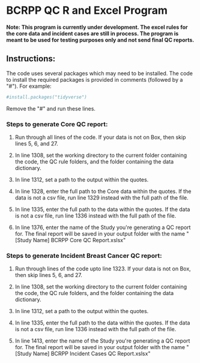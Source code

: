 # BCRPP QC R and Excel Program

**Note: This program is currently under development. The excel rules for the core data and incident cases are still in process. The program is meant to be used for testing purposes only and not send final QC reports.**

## Instructions:

The code uses several packages which may need to be installed. The code to install the required packages is provided in comments (followed by a "#"). For example:

``` r
#install.packages("tidyverse")
```

Remove the "#" and run these lines.

### Steps to generate Core QC report:

1. Run through all lines of the code. If your data is not on Box, then skip lines 5, 6, and 27.

2. In line 1308, set the working directory to the current folder containing the code, the QC rule folders, and the folder containing the data dictionary.

3. In line 1312, set a path to the output within the quotes.

4. In line 1328, enter the full path to the Core data within the quotes. If the data is not a csv file, run line 1329 instead with the full path of the file.

5.  In line 1335, enter the full path to the data within the quotes. If the data is not a csv file, run line 1336 instead with the full path of the file.

6. In line 1376, enter the name of the Study you're generating a QC report for. The final report will be saved in your output folder with the name "[Study Name] BCRPP Core QC Report.xslsx"

### Steps to generate Incident Breast Cancer QC report:

1. Run through lines of the code upto line 1323. If your data is not on Box, then skip lines 5, 6, and 27.

2. In line 1308, set the working directory to the current folder containing the code, the QC rule folders, and the folder containing the data dictionary.

3. In line 1312, set a path to the output within the quotes.

4. In line 1335, enter the full path to the data within the quotes. If the data is not a csv file, run line 1336 instead with the full path of the file.

5. In line 1413, enter the name of the Study you're generating a QC report for. The final report will be saved in your output folder with the name "[Study Name] BCRPP Incident Cases QC Report.xslsx"
